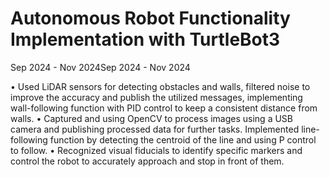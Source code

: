 # Autonomous Robot Functionality Implementation with TurtleBot3

Sep 2024 - Nov 2024Sep 2024 - Nov 2024

• Used LiDAR sensors for detecting obstacles and walls, filtered noise to improve the accuracy and publish the utilized messages, implementing wall-following function with PID control to keep a consistent distance from walls.
• Captured and using OpenCV to process images using a USB camera and publishing processed data for further tasks. Implemented line-following function by detecting the centroid of the line and using P control to follow.
• Recognized visual fiducials to identify specific markers and control the robot to accurately approach and stop in front of them.
